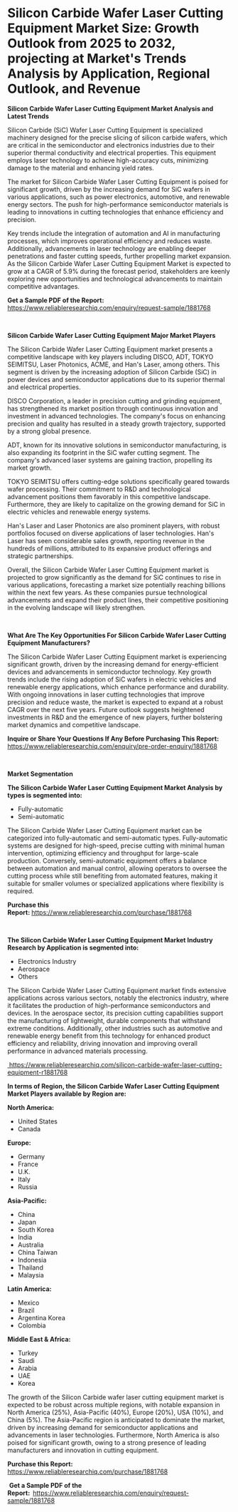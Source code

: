 <p><h1>Silicon Carbide Wafer Laser Cutting Equipment Market Size: Growth Outlook from 2025 to 2032, projecting at Market's Trends Analysis by Application, Regional Outlook, and Revenue</h1></p><p><strong>Silicon Carbide Wafer Laser Cutting Equipment Market Analysis and Latest Trends</strong></p>
<p><p>Silicon Carbide (SiC) Wafer Laser Cutting Equipment is specialized machinery designed for the precise slicing of silicon carbide wafers, which are critical in the semiconductor and electronics industries due to their superior thermal conductivity and electrical properties. This equipment employs laser technology to achieve high-accuracy cuts, minimizing damage to the material and enhancing yield rates.</p><p>The market for Silicon Carbide Wafer Laser Cutting Equipment is poised for significant growth, driven by the increasing demand for SiC wafers in various applications, such as power electronics, automotive, and renewable energy sectors. The push for high-performance semiconductor materials is leading to innovations in cutting technologies that enhance efficiency and precision. </p><p>Key trends include the integration of automation and AI in manufacturing processes, which improves operational efficiency and reduces waste. Additionally, advancements in laser technology are enabling deeper penetrations and faster cutting speeds, further propelling market expansion. As the Silicon Carbide Wafer Laser Cutting Equipment Market is expected to grow at a CAGR of 5.9% during the forecast period, stakeholders are keenly exploring new opportunities and technological advancements to maintain competitive advantages.</p></p>
<p><strong>Get a Sample PDF of the Report:&nbsp;</strong> <a href="https://www.reliableresearchiq.com/enquiry/request-sample/1881768?utm_campaign=2333&utm_medium=2&utm_source=Github&utm_content=ia&utm_term=12042025&utm_id=silicon-carbide-wafer-laser-cutting-equipment">https://www.reliableresearchiq.com/enquiry/request-sample/1881768</a></p>
<p>&nbsp;</p>
<p><strong>Silicon Carbide Wafer Laser Cutting Equipment Major Market Players</strong></p>
<p><p>The Silicon Carbide Wafer Laser Cutting Equipment market presents a competitive landscape with key players including DISCO, ADT, TOKYO SEIMITSU, Laser Photonics, ACME, and Han's Laser, among others. This segment is driven by the increasing adoption of Silicon Carbide (SiC) in power devices and semiconductor applications due to its superior thermal and electrical properties.</p><p>DISCO Corporation, a leader in precision cutting and grinding equipment, has strengthened its market position through continuous innovation and investment in advanced technologies. The company's focus on enhancing precision and quality has resulted in a steady growth trajectory, supported by a strong global presence.</p><p>ADT, known for its innovative solutions in semiconductor manufacturing, is also expanding its footprint in the SiC wafer cutting segment. The company's advanced laser systems are gaining traction, propelling its market growth.</p><p>TOKYO SEIMITSU offers cutting-edge solutions specifically geared towards wafer processing. Their commitment to R&D and technological advancement positions them favorably in this competitive landscape. Furthermore, they are likely to capitalize on the growing demand for SiC in electric vehicles and renewable energy systems.</p><p>Han's Laser and Laser Photonics are also prominent players, with robust portfolios focused on diverse applications of laser technologies. Han's Laser has seen considerable sales growth, reporting revenue in the hundreds of millions, attributed to its expansive product offerings and strategic partnerships.</p><p>Overall, the Silicon Carbide Wafer Laser Cutting Equipment market is projected to grow significantly as the demand for SiC continues to rise in various applications, forecasting a market size potentially reaching billions within the next few years. As these companies pursue technological advancements and expand their product lines, their competitive positioning in the evolving landscape will likely strengthen.</p></p>
<p>&nbsp;</p>
<p><strong>What Are The Key Opportunities For Silicon Carbide Wafer Laser Cutting Equipment Manufacturers?</strong></p>
<p><p>The Silicon Carbide Wafer Laser Cutting Equipment market is experiencing significant growth, driven by the increasing demand for energy-efficient devices and advancements in semiconductor technology. Key growth trends include the rising adoption of SiC wafers in electric vehicles and renewable energy applications, which enhance performance and durability. With ongoing innovations in laser cutting technologies that improve precision and reduce waste, the market is expected to expand at a robust CAGR over the next five years. Future outlook suggests heightened investments in R&D and the emergence of new players, further bolstering market dynamics and competitive landscape.</p></p>
<p><strong>Inquire or Share Your Questions If Any Before Purchasing This Report:</strong> <a href="https://www.reliableresearchiq.com/enquiry/pre-order-enquiry/1881768?utm_campaign=2333&utm_medium=2&utm_source=Github&utm_content=ia&utm_term=12042025&utm_id=silicon-carbide-wafer-laser-cutting-equipment">https://www.reliableresearchiq.com/enquiry/pre-order-enquiry/1881768</a></p>
<p>&nbsp;</p>
<p><strong>Market Segmentation</strong></p>
<p><strong>The Silicon Carbide Wafer Laser Cutting Equipment Market Analysis by types is segmented into:</strong></p>
<p><ul><li>Fully-automatic</li><li>Semi-automatic</li></ul></p>
<p><p>The Silicon Carbide Wafer Laser Cutting Equipment market can be categorized into fully-automatic and semi-automatic types. Fully-automatic systems are designed for high-speed, precise cutting with minimal human intervention, optimizing efficiency and throughput for large-scale production. Conversely, semi-automatic equipment offers a balance between automation and manual control, allowing operators to oversee the cutting process while still benefiting from automated features, making it suitable for smaller volumes or specialized applications where flexibility is required.</p></p>
<p><strong>Purchase this Report:&nbsp;</strong><a href="https://www.reliableresearchiq.com/purchase/1881768?utm_campaign=2333&utm_medium=2&utm_source=Github&utm_content=ia&utm_term=12042025&utm_id=silicon-carbide-wafer-laser-cutting-equipment">https://www.reliableresearchiq.com/purchase/1881768</a></p>
<p>&nbsp;</p>
<p><strong>The Silicon Carbide Wafer Laser Cutting Equipment Market Industry Research by Application is segmented into:</strong></p>
<p><ul><li>Electronics Industry</li><li>Aerospace</li><li>Others</li></ul></p>
<p><p>The Silicon Carbide Wafer Laser Cutting Equipment market finds extensive applications across various sectors, notably the electronics industry, where it facilitates the production of high-performance semiconductors and devices. In the aerospace sector, its precision cutting capabilities support the manufacturing of lightweight, durable components that withstand extreme conditions. Additionally, other industries such as automotive and renewable energy benefit from this technology for enhanced product efficiency and reliability, driving innovation and improving overall performance in advanced materials processing.</p></p>
<p><a href="https://www.reliableresearchiq.com/silicon-carbide-wafer-laser-cutting-equipment-r1881768?utm_campaign=2333&utm_medium=2&utm_source=Github&utm_content=ia&utm_term=12042025&utm_id=silicon-carbide-wafer-laser-cutting-equipment">&nbsp;https://www.reliableresearchiq.com/silicon-carbide-wafer-laser-cutting-equipment-r1881768</a></p>
<p><strong>In terms of Region, the Silicon Carbide Wafer Laser Cutting Equipment Market Players available by Region are:</strong></p>
<p>
    <p> <strong> North America: </strong>
        <ul>
            <li>United States</li>
            <li>Canada</li>
        </ul>
        </p> 
    <p> <strong> Europe: </strong>
        <ul>
            <li>Germany</li>
            <li>France</li>
            <li>U.K.</li>
            <li>Italy</li>
            <li>Russia</li>
        </ul>
        </p> 
    <p> <strong> Asia-Pacific: </strong>
        <ul>
            <li>China</li>
            <li>Japan</li>
            <li>South Korea</li>
            <li>India</li>
            <li>Australia</li>
            <li>China Taiwan</li>
            <li>Indonesia</li>
            <li>Thailand</li>
            <li>Malaysia</li>
        </ul>
        </p> 
    <p> <strong> Latin America: </strong>
        <ul>
            <li>Mexico</li>
            <li>Brazil</li>
            <li>Argentina Korea</li>
            <li>Colombia</li>
        </ul>
        </p> 
    <p> <strong> Middle East & Africa: </strong>
        <ul>
            <li>Turkey</li>
            <li>Saudi</li>
            <li>Arabia</li>
            <li>UAE</li>
            <li>Korea</li>
        </ul>
    </p>
    </p>
<p><p>The growth of the Silicon Carbide wafer laser cutting equipment market is expected to be robust across multiple regions, with notable expansion in North America (25%), Asia-Pacific (40%), Europe (20%), USA (10%), and China (5%). The Asia-Pacific region is anticipated to dominate the market, driven by increasing demand for semiconductor applications and advancements in laser technologies. Furthermore, North America is also poised for significant growth, owing to a strong presence of leading manufacturers and innovation in cutting equipment.</p></p>
<p><strong>Purchase this Report: </strong><a href="https://www.reliableresearchiq.com/purchase/1881768?utm_campaign=2333&utm_medium=2&utm_source=Github&utm_content=ia&utm_term=12042025&utm_id=silicon-carbide-wafer-laser-cutting-equipment">https://www.reliableresearchiq.com/purchase/1881768</a></p>
<p>&nbsp;<strong>Get a Sample PDF of the Report:&nbsp;&nbsp;</strong><a href="https://www.reliableresearchiq.com/enquiry/request-sample/1881768?utm_campaign=2333&utm_medium=2&utm_source=Github&utm_content=ia&utm_term=12042025&utm_id=silicon-carbide-wafer-laser-cutting-equipment">https://www.reliableresearchiq.com/enquiry/request-sample/1881768</a></p>
<p><strong></strong></p>
<p><p></p><p></p><p></p></p>